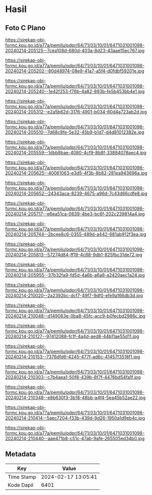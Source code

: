 # Hasil

## Foto C Plano

https://sirekap-obj-formc.kpu.go.id/a77a/pemilu/pdpr/64/71/03/10/01/6471031001098-20240214-205125--7cea108d-680d-403a-8d23-43aae15ec767.jpg

https://sirekap-obj-formc.kpu.go.id/a77a/pemilu/pdpr/64/71/03/10/01/6471031001098-20240214-205202--80d48974-08e9-41a7-a5f4-d0fdbf59201e.jpg

https://sirekap-obj-formc.kpu.go.id/a77a/pemilu/pdpr/64/71/03/10/01/6471031001098-20240214-205240--1e42f253-f76b-4a82-893b-fe5b453bb4e1.jpg

https://sirekap-obj-formc.kpu.go.id/a77a/pemilu/pdpr/64/71/03/10/01/6471031001098-20240214-205312--e2a5b62d-3176-4901-b034-60d4a723ab2d.jpg

https://sirekap-obj-formc.kpu.go.id/a77a/pemilu/pdpr/64/71/03/10/01/6471031001098-20240214-205510--7d68c8fe-5e32-45b9-b1d7-d4d81012382e.jpg

https://sirekap-obj-formc.kpu.go.id/a77a/pemilu/pdpr/64/71/03/10/01/6471031001098-20240214-205559--1dbb8bae-4080-4cf9-8b8f-33884078aec4.jpg

https://sirekap-obj-formc.kpu.go.id/a77a/pemilu/pdpr/64/71/03/10/01/6471031001098-20240214-205625--40061063-e3d5-4f3b-8b82-281ea943696a.jpg

https://sirekap-obj-formc.kpu.go.id/a77a/pemilu/pdpr/64/71/03/10/01/6471031001098-20240214-205652--24343aca-8239-4675-a96d-7c43d66cdfe8.jpg

https://sirekap-obj-formc.kpu.go.id/a77a/pemilu/pdpr/64/71/03/10/01/6471031001098-20240214-205717--e6ea51ca-0639-4be3-bc6f-202c239814a4.jpg

https://sirekap-obj-formc.kpu.go.id/a77a/pemilu/pdpr/64/71/03/10/01/6471031001098-20240214-205744--2bcee8c6-0355-489d-a442-681ab912f3ea.jpg

https://sirekap-obj-formc.kpu.go.id/a77a/pemilu/pdpr/64/71/03/10/01/6471031001098-20240214-205813--57274d84-ff19-4c68-9db1-825fbc31de72.jpg

https://sirekap-obj-formc.kpu.go.id/a77a/pemilu/pdpr/64/71/03/10/01/6471031001098-20240214-205955--37b32fa9-fd5d-4a6b-a6a8-a2420aec1a24.jpg

https://sirekap-obj-formc.kpu.go.id/a77a/pemilu/pdpr/64/71/03/10/01/6471031001098-20240214-210020--2a2392bc-dcf7-49f7-9df0-efe9a166db3d.jpg

https://sirekap-obj-formc.kpu.go.id/a77a/pemilu/pdpr/64/71/03/10/01/6471031001098-20240214-210048--d149083e-0ba8-45fc-acc9-b0fecbd2986c.jpg

https://sirekap-obj-formc.kpu.go.id/a77a/pemilu/pdpr/64/71/03/10/01/6471031001098-20240214-210127--97412088-fc1f-4a4d-aed8-44b11ae55d11.jpg

https://sirekap-obj-formc.kpu.go.id/a77a/pemilu/pdpr/64/71/03/10/01/6471031001098-20240214-210153--7376dfd6-4245-477f-ad6c-41457f3518f1.jpg

https://sirekap-obj-formc.kpu.go.id/a77a/pemilu/pdpr/64/71/03/10/01/6471031001098-20240214-210303--c7b4aea1-50f8-439b-8f7f-4476bd54fa1f.jpg

https://sirekap-obj-formc.kpu.go.id/a77a/pemilu/pdpr/64/71/03/10/01/6471031001098-20240214-210348--e8b630f3-3b18-48bb-a4f4-5ea45b52ae22.jpg

https://sirekap-obj-formc.kpu.go.id/a77a/pemilu/pdpr/64/71/03/10/01/6471031001098-20240214-210414--5aec7204-f33b-439d-9d26-1950a1d9eb4c.jpg

https://sirekap-obj-formc.kpu.go.id/a77a/pemilu/pdpr/64/71/03/10/01/6471031001098-20240214-210440--aae471b8-c51c-47ab-9afe-265505ed34b0.jpg


## Metadata

| Key        | Value               |
| ---------- | ------------------- |
| Time Stamp | 2024-02-17 13:05:41 |
| Kode Dapil | 6401                |



